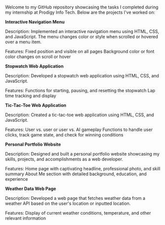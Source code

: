 Welcome to my GitHub repository showcasing the tasks I completed during my internship at Prodigy Info Tech. Below are the projects I've worked on:

**Interactive Navigation Menu**

Description: Implemented an interactive navigation menu using HTML, CSS, and JavaScript. The menu changes color or style when scrolled or hovered over a menu item.

Features: Fixed position and visible on all pages Background color or font color changes on scroll or hover

**Stopwatch Web Application**

Description: Developed a stopwatch web application using HTML, CSS, and JavaScript.

Features: Functions for starting, pausing, and resetting the stopwatch Lap time tracking and display

**Tic-Tac-Toe Web Application**

Description: Created a tic-tac-toe web application using HTML, CSS, and JavaScript.

Features: User vs. user or user vs. AI gameplay Functions to handle user clicks, track game state, and check for winning conditions

**Personal Portfolio Website**

Description: Designed and built a personal portfolio website showcasing my skills, projects, and accomplishments as a web developer.

Features: Home page with captivating headline, professional photo, and skill summary About Me section with detailed background, education, and experience

**Weather Data Web Page**

Description: Developed a web page that fetches weather data from a weather API based on the user's location or inputted location.

Features: Display of current weather conditions, temperature, and other relevant information

